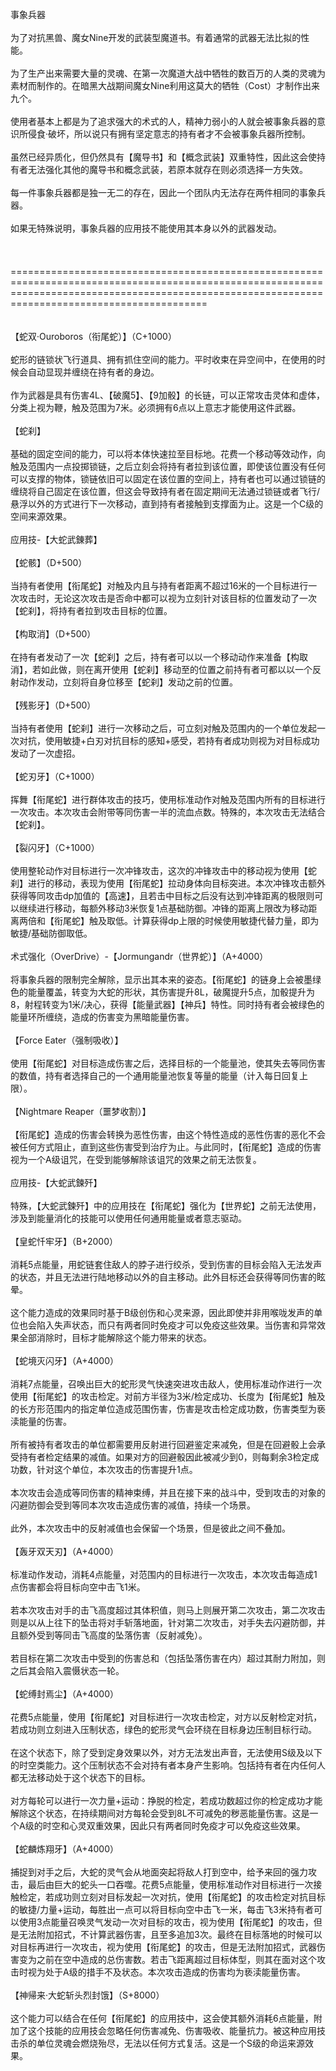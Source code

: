 <title>蛇双·Ouroboros（衔尾蛇）</title>
<meta name="GENERATOR" content="WinCHM">
<meta http-equiv="Content-Type" content="text/html; charset=gb2312">
<br>事象兵器
<br>
<br>为了对抗黑兽、魔女Nine开发的武装型魔道书。有着通常的武器无法比拟的性能。
<br>
<br>为了生产出来需要大量的灵魂、在第一次魔道大战中牺牲的数百万的人类的灵魂为素材而制作的。在暗黑大战期间魔女Nine利用这莫大的牺牲（Cost）才制作出来九个。
<br>
<br>使用者基本上都是为了追求强大的术式的人，精神力弱小的人就会被事象兵器的意识所侵食·破坏，所以说只有拥有坚定意志的持有者才不会被事象兵器所控制。
<br>
<br>虽然已经异质化，但仍然具有【魔导书】和【概念武装】双重特性，因此这会使持有者无法强化其他的魔导书和概念武装，若原本就存在则必须选择一方失效。
<br>
<br>每一件事象兵器都是独一无二的存在，因此一个团队内无法存在两件相同的事象兵器。
<br>
<br>如果无特殊说明，事象兵器的应用技不能使用其本身以外的武器发动。
<br>
<br>
<br>
<br>====================================================================================================================================================================================================
<br>
<br>
<br>【蛇双·Ouroboros（衔尾蛇）】（C+1000）
<br>
<br>蛇形的链锁状飞行道具、拥有抓住空间的能力。平时收束在异空间中，在使用的时候会自动显现并缠绕在持有者的身边。
<br>
<br>作为武器是具有伤害4L、【破魔5】、【9加骰】的长链，可以正常攻击灵体和虚体，分类上视为鞭，触及范围为7米。必须拥有6点以上意志才能使用这件武器。
<br>
<br>【蛇刹】
<br>
<br>基础的固定空间的能力，可以将本体快速拉至目标地。花费一个移动等效动作，向触及范围内一点投掷锁链，之后立刻会将持有者拉到该位置，即使该位置没有任何可以支撑的物体，锁链依旧可以固定在该位置的空间上，持有者也可以通过锁链的缠绕将自己固定在该位置，但这会导致持有者在固定期间无法通过锁链或者飞行/悬浮以外的方式进行下一次移动，直到持有者接触到支撑面为止。这是一个C级的空间来源效果。
<br>
<br>应用技-【大蛇武錬葬】
<br>
<br>【蛇骸】（D+500）
<br>
<br>当持有者使用【衔尾蛇】对触及内且与持有者距离不超过16米的一个目标进行一次攻击时，无论这次攻击是否命中都可以视为立刻针对该目标的位置发动了一次【蛇刹】，将持有者拉到攻击目标的位置。
<br>
<br>【构取消】（D+500）
<br>
<br>在持有者发动了一次【蛇刹】之后，持有者可以以一个移动动作来准备【构取消】，若如此做，则在离开使用【蛇刹】移动至的位置之前持有者可都以以一个反射动作发动，立刻将自身位移至【蛇刹】发动之前的位置。
<br>
<br>【残影牙】（D+500）
<br>
<br>当持有者使用【蛇刹】进行一次移动之后，可立刻对触及范围内的一个单位发起一次对抗，使用敏捷+白刃对抗目标的感知+感受，若持有者成功则视为对目标成功发动了一次虚招。
<br>
<br>【蛇刃牙】（C+1000）
<br>
<br>挥舞【衔尾蛇】进行群体攻击的技巧，使用标准动作对触及范围内所有的目标进行一次攻击。本次攻击会附带等同伤害一半的流血点数。特殊的，本次攻击无法结合【蛇刹】。
<br>
<br>【裂闪牙】（C+1000）
<br>
<br>使用整轮动作对目标进行一次冲锋攻击，这次的冲锋攻击中的移动视为使用【蛇刹】进行的移动，表现为使用【衔尾蛇】拉动身体向目标突进。本次冲锋攻击额外获得等同攻击dp加值的【高速】，且若击中目标之后没有达到冲锋距离的极限则可以继续进行移动，每额外移动3米恢复1点基础防御。冲锋的距离上限改为移动距离两倍和【衔尾蛇】触及取低。计算获得dp上限的时候使用敏捷代替力量，即为敏捷/基础防御取低。
<br>
<br>术式强化（OverDrive）-【Jormungandr（世界蛇）】（A+4000）
<br>
<br>将事象兵器的限制完全解除，显示出其本来的姿态。【衔尾蛇】的链身上会被墨绿色的能量覆盖，转变为大蛇的形状，其伤害提升8L，破魔提升5点，加骰提升为8，射程转变为1米/决心，获得【能量武器】【神兵】特性。同时持有者会被绿色的能量环所缠绕，造成的伤害变为黑暗能量伤害。
<br>
<br>【Force Eater（强制吸收）】
<br>
<br>使用【衔尾蛇】对目标造成伤害之后，选择目标的一个能量池，使其失去等同伤害的数值，持有者选择自己的一个通用能量池恢复等量的能量（计入每日回复上限）。
<br>
<br>【Nightmare Reaper（噩梦收割）】
<br>
<br>【衔尾蛇】造成的伤害会转换为恶性伤害，由这个特性造成的恶性伤害的恶化不会被任何方式阻止，直到这些伤害受到治疗为止。与此同时，【衔尾蛇】造成的伤害视为一个A级诅咒，在受到能够解除该诅咒的效果之前无法恢复。
<br>
<br>应用技-【大蛇武鍊歼】
<br>
<br>特殊，【大蛇武鍊歼】中的应用技在【衔尾蛇】强化为【世界蛇】之前无法使用，涉及到能量消化的技能可以使用任何通用能量或者意志驱动。
<br>
<br>【皇蛇忏牢牙】（B+2000）
<br>
<br>消耗5点能量，用蛇链套住敌人的脖子进行绞杀，受到伤害的目标会陷入无法发声的状态，并且无法进行陆地移动以外的自主移动。此外目标还会获得等同伤害的眩晕。
<br>
<br>这个能力造成的效果同时基于B级创伤和心灵来源，因此即使并非用喉咙发声的单位也会陷入失声状态，而只有两者同时免疫才可以免疫这些效果。当伤害和异常效果全部消除时，目标才能解除这个能力带来的状态。
<br>
<br>【蛇境灭闪牙】（A+4000）
<br>
<br>消耗7点能量，召唤出巨大的蛇形灵气快速突进攻击敌人，使用标准动作进行一次使用【衔尾蛇】的攻击检定。对前方半径为3米/检定成功、长度为【衔尾蛇】触及的长方形范围内的指定单位造成范围伤害，伤害是攻击检定成功数，伤害类型为亵渎能量的伤害。
<br>
<br>所有被持有者攻击的单位都需要用反射进行回避鉴定来减免，但是在回避骰上会承受持有者检定结果的减值。如果对方的回避骰因此被减少到0，则每剩余3检定成功数，针对这个单位，本次攻击的伤害提升1点。
<br>
<br>本次攻击会造成等同伤害的精神束缚，并且在接下来的战斗中，受到攻击的对象的闪避防御会受到等同本次攻击造成伤害的减值，持续一个场景。
<br>
<br>此外，本次攻击中的反射减值也会保留一个场景，但是彼此之间不叠加。
<br>
<br>【轰牙双天刃】（A+4000）
<br>
<br>标准动作发动，消耗4点能量，对范围内的目标进行一次攻击，本次攻击每造成1点伤害都会将目标向空中击飞1米。
<br>
<br>若本次攻击对手的击飞高度超过其体积值，则马上则展开第二次攻击，第二次攻击则是以从上往下的坠击将对手斩落地面，针对第二次攻击，对手失去闪避防御，并且额外受到等同击飞高度的坠落伤害（反射减免）。
<br>
<br>若目标在第二次攻击中受到的伤害总和（包括坠落伤害在内）超过其耐力附加，则之后其会陷入震慑状态一轮。
<br>
<br>【蛇缚封焉尘】（A+4000）
<br>
<br>花费5点能量，使用【衔尾蛇】对目标进行一次攻击检定，对方以反射检定对抗，若成功则立刻进入压制状态，绿色的蛇形灵气会环绕在目标身边压制目标行动。
<br>
<br>在这个状态下，除了受到定身效果以外，对方无法发出声音，无法使用S级及以下的时空类能力。这个压制状态不会对持有者本身产生影响。包括持有者在内任何人都无法移动处于这个状态下的目标。
<br>
<br>对方每轮可以进行一次力量+运动：挣脱的检定，若成功数超过你的检定成功才能解除这个状态，在持续期间对方每轮会受到8L不可减免的秽恶能量伤害。这是一个A级的时空和心灵双重效果，因此只有两者同时免疫才可以免疫这些效果。
<br>
<br>【蛇麟炼翔牙】（A+4000）
<br>
<br>捕捉到对手之后，大蛇的灵气会从地面突起将敌人打到空中，给予来回的强力攻击，最后由巨大的蛇头一口吞噬。花费5点能量，使用标准动作对目标进行一次接触检定，若成功则立刻对目标发起一次对抗，使用【衔尾蛇】的攻击检定对抗目标的敏捷/力量+运动，每胜出一点可以将目标向空中击飞一米，每击飞3米持有者可以使用3点能量召唤灵气发动一次对目标的攻击，视为使用【衔尾蛇】的攻击，但是无法附加招式，不计算武器伤害，且至多追加3次。最终在目标落地的时候可以对目标再进行一次攻击，视为使用【衔尾蛇】的攻击，但是无法附加招式，武器伤害变为之前在空中造成的总伤害数。若击飞距离超过目标体型，则其在面对这个攻击时视为处于A级的措手不及状态。本次攻击造成的伤害均为亵渎能量伤害。
<br>
<br>【神帰来·大蛇斩头烈封饿】（S+8000）
<br>
<br>这个能力可以结合在任何【衔尾蛇】的应用技中，这会使其额外消耗6点能量，附加了这个技能的应用技会忽略任何伤害减免、伤害吸收、能量抗力。被这种应用技击杀的单位灵魂会燃烧殆尽，无法以任何方式复活。这是一个S级的命运来源效果。
<br>
<br>
<br>
<br>
<br>
<br>
<br>
<br>
<br>
<br>
<br>
<br>
<br>
<br>
<br>
<br>
<br>
<br>
<br>
<br>
<br>
<br>
<br>
<br>
<br>
<br>
<br>
<br>
<br>